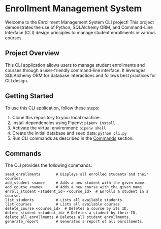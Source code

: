 # Enrollment Management System

Welcome to the Enrollment Management System CLI project! This project demonstrates the use of Python, SQLAlchemy ORM, and Command-Line Interface (CLI) design principles to manage student enrollments in various courses.


## Project Overview

This CLI application allows users to manage student enrollments and courses through a user-friendly command-line interface. It leverages SQLAlchemy ORM for database interactions and follows best practices for CLI design.

## Getting Started

To use this CLI application, follow these steps:

1. Clone this repository to your local machine.
2. Install dependencies using Pipenv: `pipenv install`
3. Activate the virtual environment: `pipenv shell`
4. Create the initial database and seed data: `python cli.py`
5. Run CLI commands as described in the [Commands](#commands) section.

## Commands

The CLI provides the following commands:

```shell
seed_enrollments       # Displays all enrolled students and their courses.
add_student <name>     # Adds a new student with the given name.
add_course <name>      # Adds a new course with the given name.
enroll_student <student_id> <course_id>  # Enrolls a student in a course.
list_students          # Lists all available students.
list_courses           # Lists all available courses.
delete_course <course_id>  # Deletes a course by its ID.
delete_student <student_id> # Deletes a student by their ID.
delete_all_enrollments # Deletes all student enrollments.
generate_report        # Generates a report of all enrollments.

